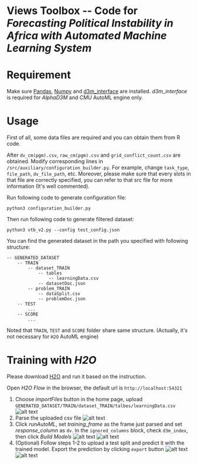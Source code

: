 # Views Toolbox -- Code for *Forecasting Political Instability in Africa with Automated Machine Learning System*

# Requirement 

Make sure <a href="https://pandas.pydata.org/">Pandas</a>, <a href="https://numpy.org/">Numpy</a> and <a href="https://gitlab.com/ViDA-NYU/d3m/d3m_interface/-/tree/master/">d3m_interface</a> are installed.
*d3m_interface* is required for *AlphaD3M* and *CMU* AutoML engine only.

# Usage

First of all, some data files are required and you can obtain them from R code.

After `dv_cm(pgm).csv`, `raw_cm(pgm).csv` and `grid_conflict_count.csv` are obtained.
Modify corresponding lines in `/src/auxiliary/configuration_builder.py`.
For example, change `task_type`, `file_path`, `dv_file_path`, etc.
Moreover, please make sure that every slots in that file are correctly specified, you can refer to that src file for more information (It's well commented).

Run following code to generate configuration file:

    python3 configuration_builder.py 
    
Then run following code to generate filtered dataset:

    python3 vtb_v2.py --config test_config.json
    
You can find the generated dataset in the path you specified with following structure:

    -- GENERATED_DATASET
        -- TRAIN
            -- dataset_TRAIN
                -- tables
                    -- learningData.csv
                -- datasetDoc.json
            -- problem_TRAIN
                -- dataSplit.csv
                -- problemDoc.json
        -- TEST
            ...
        -- SCORE
            ...

Noted that `TRAIN`, `TEST` and `SCORE` folder share same structure. (Actually, it's not necessary for `H2O` AutoML engine)

# Training with *H2O*

Please download <a href="http://h2o-release.s3.amazonaws.com/h2o/rel-zermelo/1/index.html">H2O</a> and run it based on the instruction.

Open *H2O Flow* in the browser, the default url is `http://localhost:54321`

1. Choose *importFiles* button in the home page, upload `GENERATED_DATASET/TRAIN/dataset_TRAIN/talbes/learningData.csv`
![alt text](imgs/import_file.png)
2. Parse the uploaded csv file
![alt text](imgs/parse_file.png)
3. Click *runAutoML*, set *training_frame* as the frame just parsed and set *response_column* as `dv`. In the `ignored_columns` block, check `d3m_index`, then click *Build Models*
![alt text](imgs/run_h2o.png)
![alt text](imgs/configuration.png)
4. (Optional) Follow steps 1-2 to upload a test split and predict it with the trained model. Export the prediction by clicking `export` button
![alt text](imgs/choose_model.png)
![alt text](imgs/predict.png)
